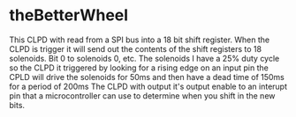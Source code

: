 # theBetterWheel

This CLPD with read from a SPI bus into a 18 bit shift register.
When the CLPD is trigger it will send out the contents of the 
shift registers to 18 solenoids. Bit 0 to solenoids 0, etc.
The solenoids I have a 25% duty cycle so the CLPD it triggered by looking for a
rising edge on an input pin the CPLD will drive the solenoids for 50ms and 
then have a dead time of 150ms for a period of 200ms
The CLPD with output it's output enable to an interupt pin that 
a microcontroller can use to determine when you shift in the new bits.

